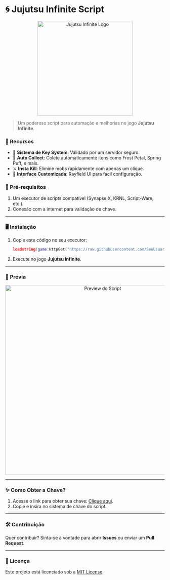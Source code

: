 # 🌀 Jujutsu Infinite Script

<p align="center">
  <img src="assets/logo.png" width="300" alt="Jujutsu Infinite Logo">
</p>

> Um poderoso script para automação e melhorias no jogo **Jujutsu Infinite**.

### 🌟 Recursos
- 🔑 **Sistema de Key System**: Validado por um servidor seguro.
- 🌸 **Auto Collect**: Colete automaticamente itens como Frost Petal, Spring Puff, e mais.
- ⚔️ **Insta Kill**: Elimine mobs rapidamente com apenas um clique.
- 🔄 **Interface Customizada**: Rayfield UI para fácil configuração.

### 📜 Pré-requisitos
1. Um executor de scripts compatível (Synapse X, KRNL, Script-Ware, etc.).
2. Conexão com a internet para validação de chave.

---

### 🖥️ Instalação
1. Copie este código no seu executor:
    ```lua
    loadstring(game:HttpGet("https://raw.githubusercontent.com/SeuUsuario/SeuRepositorio/main/scripts/main_script.lua"))()
    ```
2. Execute no jogo **Jujutsu Infinite**.

---

### 🎥 Prévia
<p align="center">
  <img src="assets/preview.gif" width="600" alt="Preview do Script">
</p>

---

### ✨ Como Obter a Chave?
1. Acesse o link para obter sua chave: [Clique aqui](https://seu-link-de-key.com).
2. Copie e insira no sistema de chave do script.

---

### 🛠️ Contribuição
Quer contribuir? Sinta-se à vontade para abrir **Issues** ou enviar um **Pull Request**.

---

### 📄 Licença
Este projeto está licenciado sob a [MIT License](LICENSE).
